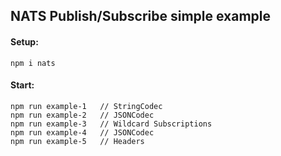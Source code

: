 ## NATS Publish/Subscribe simple example

#### Setup:

```
npm i nats
```

#### Start:

```
npm run example-1   // StringCodec
npm run example-2   // JSONCodec
npm run example-3   // Wildcard Subscriptions
npm run example-4   // JSONCodec
npm run example-5   // Headers
```
